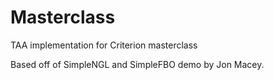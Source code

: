 # Masterclass
TAA implementation for Criterion masterclass

Based off of SimpleNGL and SimpleFBO demo by Jon Macey.


